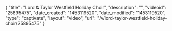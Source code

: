 {
    "title": "Lord & Taylor Westfield Holiday Choir",
    "description": "",
    "videoid": "25895475",
    "date_created": "1453119520",
    "date_modified": "1453119520",
    "type": "captivate",
    "layout": "video",
    "url": "\/v\/lord-taylor-westfield-holiday-choir\/25895475"
}